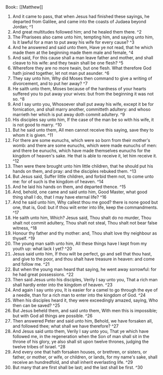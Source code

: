  Book:: [[Matthew]]
 1. And it came to pass, that when Jesus had finished these sayings, he departed from Galilee, and came into the coasts of Judaea beyond Jordan; ^1
 2. And great multitudes followed him; and he healed them there. ^2
 3. The Pharisees also came unto him, tempting him, and saying unto him, Is it lawful for a man to put away his wife for every cause? ^3
 4. And he answered and said unto them, Have ye not read, that he which made them at the beginning made them male and female, ^4
 5. And said, For this cause shall a man leave father and mother, and shall cleave to his wife: and they twain shall be one flesh? ^5
 6. Wherefore they are no more twain, but one flesh. What therefore God hath joined together, let not man put asunder. ^6
 7. They say unto him, Why did Moses then command to give a writing of divorcement, and to put her away? ^7
 8. He saith unto them, Moses because of the hardness of your hearts suffered you to put away your wives: but from the beginning it was not so. ^8
 9. And I say unto you, Whosoever shall put away his wife, except it be for fornication, and shall marry another, committeth adultery: and whoso marrieth her which is put away doth commit adultery. ^9
 10. His disciples say unto him, If the case of the man be so with his wife, it is not good to marry. ^10
 11. But he said unto them, All men cannot receive this saying, save they to whom it is given. ^11
 12. For there are some eunuchs, which were so born from their mother's womb: and there are some eunuchs, which were made eunuchs of men: and there be eunuchs, which have made themselves eunuchs for the kingdom of heaven's sake. He that is able to receive it, let him receive it. ^12
 13. Then were there brought unto him little children, that he should put his hands on them, and pray: and the disciples rebuked them. ^13
 14. But Jesus said, Suffer little children, and forbid them not, to come unto me: for of such is the kingdom of heaven. ^14
 15. And he laid his hands on them, and departed thence. ^15
 16. And, behold, one came and said unto him, Good Master, what good thing shall I do, that I may have eternal life? ^16
 17. And he said unto him, Why callest thou me good? there is none good but one, that is, God: but if thou wilt enter into life, keep the commandments. ^17
 18. He saith unto him, Which? Jesus said, Thou shalt do no murder, Thou shalt not commit adultery, Thou shalt not steal, Thou shalt not bear false witness, ^18
 19. Honour thy father and thy mother: and, Thou shalt love thy neighbour as thyself. ^19
 20. The young man saith unto him, All these things have I kept from my youth up: what lack I yet? ^20
 21. Jesus said unto him, If thou wilt be perfect, go and sell that thou hast, and give to the poor, and thou shalt have treasure in heaven: and come and follow me. ^21
 22. But when the young man heard that saying, he went away sorrowful: for he had great possessions. ^22
 23. Then said Jesus unto his disciples, Verily I say unto you, That a rich man shall hardly enter into the kingdom of heaven. ^23
 24. And again I say unto you, It is easier for a camel to go through the eye of a needle, than for a rich man to enter into the kingdom of God. ^24
 25. When his disciples heard it, they were exceedingly amazed, saying, Who then can be saved? ^25
 26. But Jesus beheld them, and said unto them, With men this is impossible; but with God all things are possible. ^26
 27. Then answered Peter and said unto him, Behold, we have forsaken all, and followed thee; what shall we have therefore? ^27
 28. And Jesus said unto them, Verily I say unto you, That ye which have followed me, in the regeneration when the Son of man shall sit in the throne of his glory, ye also shall sit upon twelve thrones, judging the twelve tribes of Israel. ^28
 29. And every one that hath forsaken houses, or brethren, or sisters, or father, or mother, or wife, or children, or lands, for my name's sake, shall receive an hundredfold, and shall inherit everlasting life. ^29
 30. But many that are first shall be last; and the last shall be first. ^30
